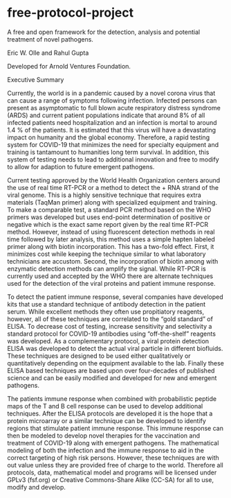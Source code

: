 # free-protocol-project

A free and open framework for the detection, analysis and potential treatment of novel pathogens.

Eric W. Olle and Rahul Gupta

Developed for Arnold Ventures Foundation.

Executive Summary

Currently, the world is in a pandemic caused by a novel corona virus that can cause a range of symptoms following infection.  Infected persons can present as asymptomatic to full blown acute respiratory distress syndrome (ARDS) and current patient populations indicate that around 8% of all infected patients need hospitalization and an infection is mortal to around 1.4 % of the patients.  It is estimated that this virus will have a devastating impact on humanity and the global economy.  Therefore, a rapid testing system for COVID-19 that minimizes the need for specialty equipment and training is tantamount to humanities long  term survival.  In addition, this system of testing needs to lead to additional innovation and free to modify to allow for adaption to future emergent pathogens.

Current testing approved by the World Health Organization centers around the use of real time RT-PCR or a method to detect the + RNA strand of the viral genome.  This is a highly sensitive technique that requires extra materials (TaqMan primer) along with specialized equipment and training.  To make a comparable test, a standard PCR method based on the WHO primers was developed but uses end-point determination of positive or negative which is the exact same report given by the real time RT-PCR method.  However, instead of using fluorescent detection methods in real time followed by later analysis, this method uses a simple hapten labeled primer along with biotin incorporation.  This has a two-fold effect. First, it minimizes cost while keeping the technique similar to what laboratory technicians are accustom. Second, the incorporation of biotin among with enzymatic detection methods can amplify the signal.  While RT-PCR is currently used and accepted by the WHO there are alternate techniques used for the detection of the viral proteins and patient immune response.

To detect the patient immune response, several companies have developed kits that use a standard technique of antibody detection in the patient serum. While excellent methods they often use propitiatory reagents, however,  all of these techniques are correlated to the “gold standard” of ELISA.  To decrease cost of testing, increase sensitivity and selectivity a standard protocol for COVID-19 antibodies using “off-the-shelf” reagents was developed.  As a complementary protocol, a viral protein detection ELISA was developed to detect the actual viral particle in different biofluids.  These techniques are designed to be used either qualitatively or quantitatively depending on the equipment available to the lab.  Finally these ELISA based techniques are based upon over four-decades of published science and can be easily modified and developed for new and emergent pathogens.

The patients immune response when combined with probabilistic peptide maps of the T and B cell response can be used to develop additional techniques.  After the ELISA protocols are developed it is the hope that a protein microarray or a similar technique can be developed to identify regions that stimulate patient immune response.  This immune response can then be modeled to develop novel therapies for the vaccination and treatment of COVID-19 along with emergent pathogens.  The mathematical modeling of both the infection and the immune response to aid in the correct targeting of high risk persons.  However, these techniques are with out value unless they are provided free of charge to the world.  Therefore all protocols, data, mathematical model and programs will be licensed under GPLv3 (fsf.org) or Creative Commons-Share Alike (CC-SA) for all to use, modify and develop.
